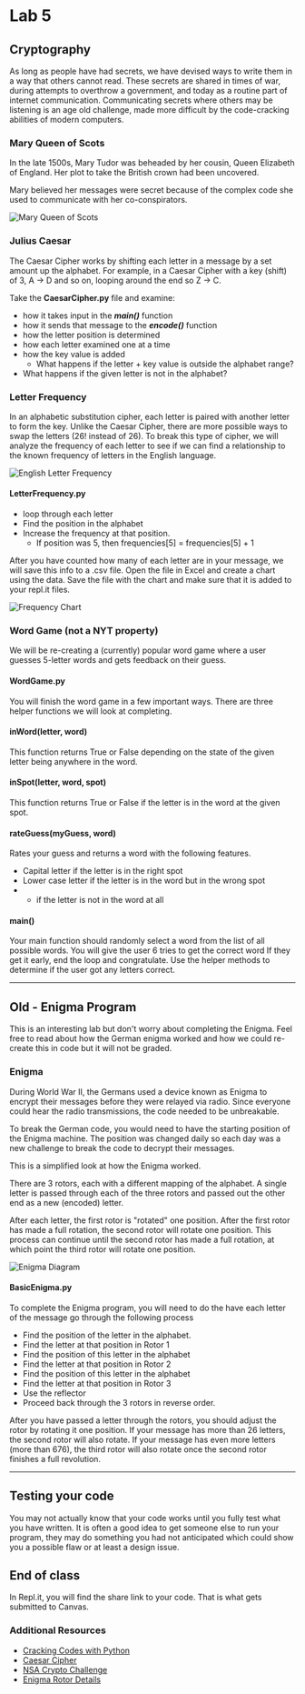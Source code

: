 # Lab 5

## Cryptography
As long as people have had secrets, we have devised ways to write them in a way that others cannot read. These secrets are shared in times of war, during attempts to overthrow a government, and today as a routine part of internet communication. Communicating secrets where others may be listening is an age old challenge, made more difficult by the code-cracking abilities of modern computers.

### Mary Queen of Scots
In the late 1500s, Mary Tudor was beheaded by her cousin, Queen Elizabeth of England. Her plot to take the British crown had been uncovered.

Mary believed her messages were secret because of the complex code she used to communicate with her co-conspirators.

![Mary Queen of Scots](MaryQoS.png)
### Julius Caesar
The Caesar Cipher works by shifting each letter in a message by a set amount up the alphabet. For example, in a Caesar Cipher with a key (shift) of 3, A -> D and so on, looping around the end so Z -> C.

Take the **CaesarCipher.py** file and examine:
- how it takes input in the ***main()*** function
- how it sends that message to the ***encode()*** function
- how the letter position is determined
- how each letter examined one at a time
- how the key value is added
  - What happens if the letter + key value is outside the alphabet range?
- What happens if the given letter is not in the alphabet?

### Letter Frequency
In an alphabetic substitution cipher, each letter is paired with another letter to form the key. Unlike the Caesar Cipher, there are more possible ways to swap the letters (26! instead of 26). To break this type of cipher, we will analyze the frequency of each letter to see if we can find a relationship to the known frequency of letters in the English language.

![English Letter Frequency](ENG_FRQ.png)

#### LetterFrequency.py
- loop through each letter
- Find the position in the alphabet
- Increase the frequency at that position.
  - If position was 5, then frequencies[5] = frequencies[5] + 1

After you have counted how many of each letter are in your message, we will save this info to a .csv file.
Open the file in Excel and create a chart using the data. Save the file with the chart and make sure that it is added to your repl.it files.


![Frequency Chart](FrequencyGraph.png)

### Word Game (not a NYT property)
We will be re-creating a (currently) popular word game where a user guesses 5-letter words and gets feedback on their guess.

#### WordGame.py
You will finish the word game in a few important ways. There are three helper functions we will look at completing.
#### inWord(letter, word)
This function returns True or False depending on the state of the given letter being anywhere in the word.

#### inSpot(letter, word, spot)
This function returns True or False if the letter is in the word at the given spot.

#### rateGuess(myGuess, word)
Rates your guess and returns a word with the following features.
- Capital letter if the letter is in the right spot
- Lower case letter if the letter is in the word but in the wrong spot
- * if the letter is not in the word at all

#### main()
Your main function should randomly select a word from the list of all possible words.
You will give the user 6 tries to get the correct word
If they get it early, end the loop and congratulate.
Use the helper methods to determine if the user got any letters correct.

---
## Old - Enigma Program
This is an interesting lab but don't worry about completing the Enigma. Feel free to read about how the German enigma worked and how we could re-create this in code but it will not be graded.

### Enigma
During World War II, the Germans used a device known as Enigma to encrypt their messages before they were relayed via radio. Since everyone could hear the radio transmissions, the code needed to be unbreakable.

To break the German code, you would need to have the starting position of the Enigma machine. The position was changed daily so each day was a new challenge to break the code to decrypt their messages.

This is a simplified look at how the Enigma worked.

There are 3 rotors, each with a different mapping of the alphabet. A single letter is passed through each of the three rotors and passed out the other end as a new (encoded) letter.

After each letter, the first rotor is "rotated" one position. After the first rotor has made a full rotation, the second rotor will rotate one position. This process can continue until the second rotor has made a full rotation, at which point the third rotor will rotate one position.

![Enigma Diagram](EnigmaDiagram.png)

#### BasicEnigma.py
To complete the Enigma program, you will need to do the have each letter of the message go through the following process

- Find the position of the letter in the alphabet.
- Find the letter at that position in Rotor 1
- Find the position of this letter in the alphabet
- Find the letter at that position in Rotor 2
- Find the position of this letter in the alphabet
- Find the letter at that position in Rotor 3
- Use the reflector
- Proceed back through the 3 rotors in reverse order.

After you have passed a letter through the rotors, you should adjust the rotor by rotating it one position. If your message has more than 26 letters, the second rotor will also rotate. If your message has even more letters (more than 676), the third rotor will also rotate once the second rotor finishes a full revolution.

---
## Testing your code
You may not actually know that your code works until you fully test what you have written. It is often a good idea to get someone else to run your program, they may do something you had not anticipated which could show you a possible flaw or at least a design issue.

## End of class
In Repl.it, you will find the share link to your code. That is what gets submitted to Canvas.

### Additional Resources
- [Cracking Codes with Python](http://inventwithpython.com/cracking/)
- [Caesar Cipher](http://practicalcryptography.com/ciphers/caesar-cipher/)
- [NSA Crypto Challenge](https://cryptochallenge.io/)
- [Enigma Rotor Details](https://en.wikipedia.org/wiki/Enigma_rotor_details)
